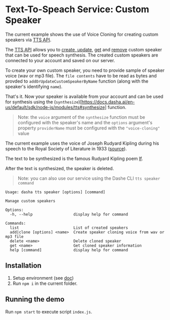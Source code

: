 # Text-To-Speach Service: Custom Speaker

The current example shows the use of Voice Cloning for creating custom speakers via [TTS API](https://docs.dasha.ai/en-us/default/sdk/node-js/modules/tts).

The [TTS API](https://docs.dasha.ai/en-us/default/sdk/node-js/modules/tts) allows you to [create, update](https://docs.dasha.ai/en-us/default/sdk/node-js/modules/tts#addorupdatecustomspeakerbyname), [get](https://docs.dasha.ai/en-us/default/sdk/node-js/modules/tts#getcustomspeakers) and [remove](https://docs.dasha.ai/en-us/default/sdk/node-js/modules/tts#deletecustomspeakerbyname) custom speaker that can be used for speech synthesis.
The created custom speakers are connected to your account and saved on our server.

To create your own custom speaker, you need to provide sample of speaker voice (wav or mp3 file).
The `file contents` have to be read as bytes and provded to `addOrUpdateCustomSpeakerByName` function (along with the speaker's identifying `name`).

That's it. 
Now your speaker is available from your account and can be used for synthesis using the (`synthesize`)[https://docs.dasha.ai/en-us/default/sdk/node-js/modules/tts#synthesize] function.
> Note: the `voice` argument of the `synthesize` function must be configured with the speaker's name and the `options` argument's property `providerName` must be configured with the `"voice-cloning"` value

The current example uses the voice of Joseph Rudyard Kipling during his speech to the Royal Society of Literature in 1933 ([source](https://www.youtube.com/watch?v=QDcdKA4_KBM)).

The text to be synthesized is the famous Rudyard Kipling poem [If](https://en.wikipedia.org/wiki/If%E2%80%94).

After the text is synthesized, the speaker is deleted.

> Note: you can also use our service using the Dashe CLI `tts speaker command`
```
Usage: dasha tts speaker [options] [command]

Manage custom speakers

Options:
  -h, --help                  display help for command

Commands:
  list                        List of created speakers
  add|clone [options] <name>  Create speaker cloning voice from wav or mp3 file
  delete <name>               Delete cloned speaker
  get <name>                  Get cloned speaker information
  help [command]              display help for command
```

## Installation

1. Setup environment (see [doc](https://docs.dasha.ai/en-us/default/setup-enviroment/))
1. Run `npm i` in the current folder.

## Running the demo

Run `npm start` to execute script `index.js`.

